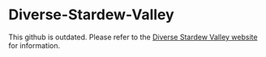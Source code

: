 # Diverse-Stardew-Valley

This github is outdated. Please refer to the [Diverse Stardew Valley website](https://diversestardewvalley.weebly.com/) for information.
